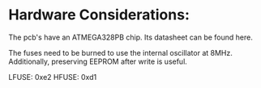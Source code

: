 # Hardware Considerations:

The pcb's have an ATMEGA328PB chip. Its datasheet can be found here.

The fuses need to be burned to use the internal oscillator at 8MHz. Additionally, preserving EEPROM after write is useful.

LFUSE: 0xe2
HFUSE: 0xd1

